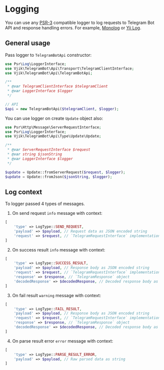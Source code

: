 # Logging

You can use any [PSR-3](https://www.php-fig.org/psr/psr-3/) compatible logger to log requests to Telegram Bot API and
response handling errors. For example, [Monolog](https://github.com/Seldaek/monolog) or
[Yii Log](https://github.com/yiisoft/log).

## General usage

Pass logger to `TelegramBotApi` constructor:

```php
use Psr\Log\LoggerInterface;
use Vjik\TelegramBot\Api\Transport\TelegramClientInterface;
use Vjik\TelegramBot\Api\TelegramBotApi;

/**
 * @var TelegramClientInterface $telegramClient
 * @var LoggerInterface $logger
 */

// API
$api = new TelegramBotApi($telegramClient, $logger);
```

You can use logger on create `Update` object also:

```php
use Psr\Http\Message\ServerRequestInterface;
use Psr\Log\LoggerInterface;
use Vjik\TelegramBot\Api\Type\Update\Update;

/**
 * @var ServerRequestInterface $request
 * @var string $jsonString
 * @var LoggerInterface $logger
 */

$update = Update::fromServerRequest($request, $logger);
$update = Update::fromJson($jsonString, $logger);
```

## Log context

To logger passed 4 types of messages.

1) On send request `info` message with context:

```php
[
    'type' => LogType::SEND_REQUEST,
    'payload' => $payload, // Request data as JSON encoded string
    'request' => $request, // `TelegramRequestInterface` implementation
]
```

2) On success result `info` message with context:

```php
[
    'type' => LogType::SUCCESS_RESULT,
    'payload' => $payload, // Response body as JSON encoded string
    'request' => $request, // `TelegramRequestInterface` implementation
    'response' => $response, // `TelegramResponse` object
    'decodedResponse' => $decodedResponse, // Decoded response body as array 
]
```

3) On fail result `warning` message with context:

```php
[
    'type' => LogType::FAIL_RESULT,
    'payload' => $payload, // Response body as JSON encoded string
    'request' => $request, // `TelegramRequestInterface` implementation
    'response' => $response, // `TelegramResponse` object
    'decodedResponse' => $decodedResponse, // Decoded response body as array 
]
```

4) On parse result error `error` message with context:

```php
[
    'type' => LogType::PARSE_RESULT_ERROR,
    'payload' => $payload, // Raw parsed data as string
]
```
